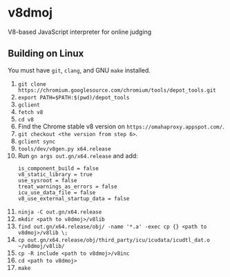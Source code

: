 # v8dmoj
V8-based JavaScript interpreter for online judging

## Building on Linux
You must have `git`, `clang`, and GNU `make` installed.

 1. `git clone https://chromium.googlesource.com/chromium/tools/depot_tools.git`
 2. `export PATH=$PATH:$(pwd)/depot_tools`
 3. `gclient`
 4. `fetch v8`
 5. `cd v8`
 6. Find the Chrome stable v8 version on `https://omahaproxy.appspot.com/`.
 7. `git checkout <the version from step 6>`.
 8. `gclient sync`
 9. `tools/dev/v8gen.py x64.release`
10. Run `gn args out.gn/x64.release` and add:
    ```
    is_component_build = false
    v8_static_library = true
    use_sysroot = false
    treat_warnings_as_errors = false
    icu_use_data_file = false
    v8_use_external_startup_data = false
    ```
11. `ninja -C out.gn/x64.release`
12. `mkdir <path to v8dmoj>/v8lib`
13. `find out.gn/x64.release/obj/ -name '*.a' -exec cp {} <path to v8dmoj>/v8lib \;`
14. `cp out.gn/x64.release/obj/third_party/icu/icudata/icudtl_dat.o ~/v8dmoj/v8lib/`
15. `cp -R include <path to v8dmoj>/v8inc`
16. `cd <path to v8dmoj>`
17. `make`
